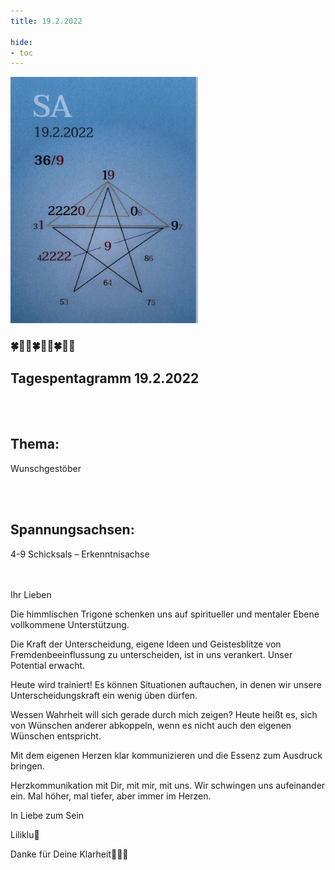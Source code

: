 ```yaml
---
title: 19.2.2022

hide:
- toc
---
```



<style>
img {
  width: 300px;
  max-width: 99%
}
</style>

![](../img/2022-02-19.png)


### 🍀🦋💚🍀🦋💚🍀🦋💚

## **Tagespentagramm 19.2.2022**

<br><br>
## **Thema:**

Wunschgestöber

<br><br>

## **Spannungsachsen:**  
4-9 Schicksals – Erkenntnisachse

<br><br>
Ihr Lieben

Die himmlischen Trigone schenken uns auf spiritueller und mentaler Ebene vollkommene Unterstützung.

Die Kraft der Unterscheidung, eigene Ideen und Geistesblitze von Fremdenbeeinflussung zu unterscheiden, ist in uns verankert. Unser Potential erwacht.

Heute wird trainiert! Es können Situationen auftauchen, in denen wir unsere Unterscheidungskraft ein wenig üben dürfen.

Wessen Wahrheit will sich gerade durch mich zeigen? Heute heißt es, sich von Wünschen anderer abkoppeln, wenn es nicht auch den eigenen Wünschen entspricht.

Mit dem eigenen Herzen klar kommunizieren und die Essenz zum Ausdruck bringen.

Herzkommunikation mit Dir, mit mir, mit uns. Wir schwingen uns aufeinander ein. Mal höher, mal tiefer, aber immer im Herzen.

In Liebe zum Sein

Liliklu🦋

Danke für Deine Klarheit🌷💞🌸
